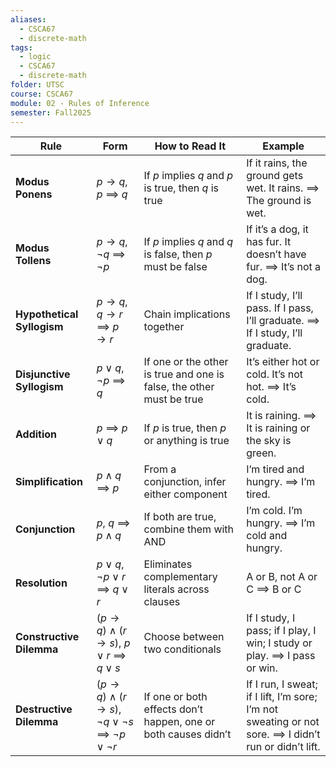 ```yaml
---
aliases:
  - CSCA67
  - discrete-math
tags:
  - logic
  - CSCA67
  - discrete-math
folder: UTSC
course: CSCA67
module: 02 - Rules of Inference
semester: Fall2025
---
```


| **Rule**                   | **Form**                                                                                 | **How to Read It**                                                   | **Example**                                                                                          |
| -------------------------- | ---------------------------------------------------------------------------------------- | -------------------------------------------------------------------- | ---------------------------------------------------------------------------------------------------- |
| **Modus Ponens**           | $p \rightarrow q$, $p$ ⟹ $q$                                                             | If $p$ implies $q$ and $p$ is true, then $q$ is true                 | If it rains, the ground gets wet. It rains. ⟹ The ground is wet.                                     |
| **Modus Tollens**          | $p \rightarrow q$, $\neg q$ ⟹ $\neg p$                                                   | If $p$ implies $q$ and $q$ is false, then $p$ must be false          | If it’s a dog, it has fur. It doesn’t have fur. ⟹ It’s not a dog.                                    |
| **Hypothetical Syllogism** | $p \rightarrow q$, $q \rightarrow r$ ⟹ $p \rightarrow r$                                 | Chain implications together                                          | If I study, I’ll pass. If I pass, I’ll graduate. ⟹ If I study, I’ll graduate.                        |
| **Disjunctive Syllogism**  | $p \lor q$, $\neg p$ ⟹ $q$                                                               | If one or the other is true and one is false, the other must be true | It’s either hot or cold. It’s not hot. ⟹ It’s cold.                                                  |
| **Addition**               | $p$ ⟹ $p \lor q$                                                                         | If $p$ is true, then $p$ or anything is true                         | It is raining. ⟹ It is raining or the sky is green.                                                  |
| **Simplification**         | $p \land q$ ⟹ $p$                                                                        | From a conjunction, infer either component                           | I’m tired and hungry. ⟹ I’m tired.                                                                   |
| **Conjunction**            | $p$, $q$ ⟹ $p \land q$                                                                   | If both are true, combine them with AND                              | I’m cold. I’m hungry. ⟹ I’m cold and hungry.                                                         |
| **Resolution**             | $p \lor q$, $\neg p \lor r$ ⟹ $q \lor r$                                                 | Eliminates complementary literals across clauses                     | A or B, not A or C ⟹ B or C                                                                          |
| **Constructive Dilemma**   | $(p \rightarrow q) \land (r \rightarrow s)$, $p \lor r$ ⟹ $q \lor s$                     | Choose between two conditionals                                      | If I study, I pass; if I play, I win; I study or play. ⟹ I pass or win.                              |
| **Destructive Dilemma**    | $(p \rightarrow q) \land (r \rightarrow s)$, $\neg q \lor \neg s$ ⟹ $\neg p \lor \neg r$ | If one or both effects don’t happen, one or both causes didn’t       | If I run, I sweat; if I lift, I’m sore; I’m not sweating or not sore. ⟹ I didn’t run or didn’t lift. |